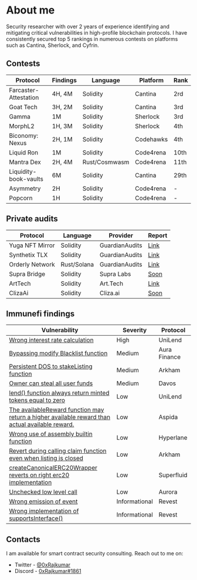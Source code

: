 
# About me
Security researcher with over 2 years of experience identifying and mitigating critical vulnerabilities in high-profile blockchain protocols. I have consistently secured top 5 rankings in numerous contests on platforms such as Cantina, Sherlock, and Cyfrin.
## Contests
| Protocol                                                                                                                                             | Findings      | Language  | Platform     | Rank     | 
| ---------------------------------------------------------------------------------------------------------------------------------------------------- | ------------- | - | ----------- | ------------ | 
|  Farcaster-Attestation                                                                | 4H, 4M          | Solidity  | Cantina      | 2rd  |
|  Goat Tech                                                                | 3H, 2M          |Solidity  |  Cantina      | 3rd  |
|  Gamma                                                                | 1M          | Solidity  | Sherlock      | 3rd |
|  MorphL2                                                                | 1H, 3M          | Solidity  | Sherlock      | 4th  |
|  Biconomy: Nexus                                                                | 2H, 1M          | Solidity  | Codehawks      | 4th  |
|  Liquid Ron                                                                | 1M          | Solidity  | Code4rena    | 10th  |
|  Mantra Dex                                                                | 2H, 4M          | Rust/Cosmwasm  |  Code4rena    | 11th  |
|  Liquidity-book-vaults                                                                | 6M          | Solidity  |  Cantina    | 29th  |
|  Asymmetry                                                                | 2H          | Solidity  |  Code4rena      | -  |
|  Popcorn                                                                | 1H          | Solidity  |  Code4rena      | -  |


## Private audits

| Protocol   |   Language  | Provider      | Report     |  
| -------- | -------- | ------- |  ------- |
|  Yuga NFT Mirror |  Solidity  |  GuardianAudits | [Link](https://github.com/GuardianAudits/Audits/blob/main/YugaLabs/2025-02-05_YugaLabs_NFT_Shadows_2.pdf) 
|  Synthetix TLX |   Solidity  | GuardianAudits | [Link](https://github.com/GuardianAudits/Audits/blob/main/Synthetix/2025-03-01_Synthetix_TLX_V2.pdf) 
|  Orderly Network |  Rust/Solana  |  GuardianAudits | [Link](https://github.com/GuardianAudits/Audits/blob/main/Orderly/2025-03-21_Orderly_Solana_Staking.pdf) 
|  Supra Bridge |  Solidity  |  Supra Labs | [Soon]() 
|  ArtTech |  Solidity  |  Art.Tech | [Link](https://github.com/0xRajkumar/audits/blob/main/Solo/ArtTech.md) 
|  ClizaAi |  Solidity  |  Cliza.ai | [Soon]() 




## Immunefi findings

| Vulnerability                                                                                                                                             | Severity      | Protocol     | 
| --------------------------------------------------------------------------------------------------------------------------------------------------------- | ------------- | ------------ | 
| [Wrong interest rate calculation](Immunefi/README.md#wrong-interest-rate-calculation)                                                                     | High          | UniLend      | 
| [Bypassing modify Blacklist function](Immunefi/README.md#bypassing-modify-blacklist-function)                                                             | Medium        | Aura Finance | 
| [Persistent DOS to stakeListing function](Immunefi/README.md#persistent-dOS-to-stakeListing-function)                                                     | Medium        | Arkham       | 
| [Owner can steal all user funds](Immunefi/README.md#owner-can-steal-all-user-funds)                                                                       | Medium        | Davos        | 
| [lend() function always return minted tokens equal to zero](Immunefi/README.md#lend-function-always-return-minted-tokens-equal-to-zero)                   | Low           | UniLend      | 
| [The availableReward function may return a higher available reward than actual available reward.](Immunefi/README.md#The-availableReward-function-may-return-a-higher-available-reward-than-actual-available-reward)                   | Low           | Aspida      | 
| [Wrong use of assembly builtin function](Immunefi/README.md#wrong-use-of-assembly-builtin-function)                                                       | Low           | Hyperlane    | 
| [Revert during calling claim function even when listing is closed](Immunefi/README.md#revert-during-calling-claim-function-even-when-listing-is-closed)   | Low           | Arkham       | 
| [createCanonicalERC20Wrapper reverts on right erc20 implementation](Immunefi/README.md#createcanonicalerc20wrapper-reverts-on-right-erc20-implementation) | Low           | Superfluid   | 
| [Unchecked low level call](Immunefi/README.md#unchecked-low-level-call)                                                                                   | Low           | Aurora       | 
| [Wrong emission of event](Immunefi/README.md#wrong-emission-of-event)                                                                                     | Informational | Revest       | 
| [Wrong implementation of supportsInterface()](Immunefi/README.md#wrong-implementation-of-supportsinterface)                                               | Informational | Revest       | 


## Contacts

I am available for smart contract security consulting. Reach out to me on:

- Twitter - [@0xRajkumar](https://twitter.com/0xRajkumar)
- Discord - [0xRajkumar#1861](https://discordapp.com/users/794774992964550656)

